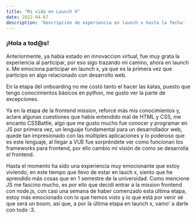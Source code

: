 ```yaml
---
title: "Mi vida en Launch X"
date: 2022-04-07
description: 'Descripción de experiencia en launch x hasta la fecha'
---
```


### ¡Hola a tod@s!

Anteriormente, ya había estado en innovaccion virtual, fue muy grata la experiencia al participar, por eso sigo trazando mi camino, ahora en launch x. Me emociona participar en launch x, ya que es la primera vez que participo en algo relacionado con desarrollo web.

En la etapa del onboarding no me costó tanto el hacer las katas, puesto que tengo conocimientos básicos en python, me gusto ver la parte de excepciones.

Ya en la etapa de la frontend mission, reforcé más mis conocimientos y, aclare algunas cuestiones que había entendido mal de HTML y CSS, me encanto CSSBattle, algo que me gusto mucho fue conocer y programar en JS por primera vez, un lenguaje fundamental para un desarrollador web, quede tan impresionado con las múltiples aplicaciones y lo poderoso que es este lenguaje, al llegar a VUE fue sorpréndete ver como funcionan los frameworks para frontend, por ello cambio mi visión de como se desarrolla el frontend.

Hasta el momento ha sido una experiencia muy emocionante que estoy viviendo, en este tiempo que llevo de estar en lauch x, siento que he aprendido más cosas que en 1 semestre de la universidad. Como mencione JS me fascino mucho, es por ello que decidí entrar a la mission frontend con node.js, con casi una semana de haber comenzado esta última etapa, estoy más emocionado con lo que hemos visto y lo que está por venir sé que será un boom, así que, a por la última etapa en launch x, vamo' a darle con todo :3.





